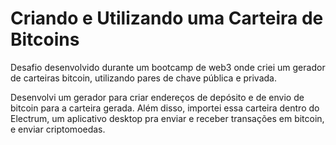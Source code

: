 # Criando e Utilizando uma Carteira de Bitcoins

Desafio desenvolvido durante um bootcamp de web3 onde criei um gerador de carteiras bitcoin, utilizando pares de chave pública e privada. 

Desenvolvi um gerador para criar endereços de depósito e de envio de bitcoin para a carteira gerada. Além disso, importei essa carteira dentro do Electrum, um aplicativo desktop pra enviar e receber transações em bitcoin, e enviar criptomoedas.